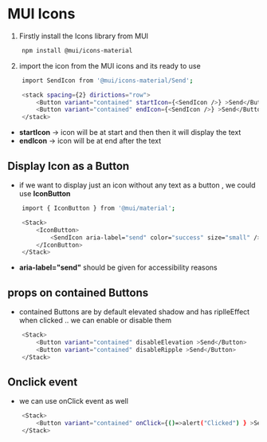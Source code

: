 # MUI Icons

1. Firstly install the Icons library from MUI

```bash
    npm install @mui/icons-material
```

2. import the icon from the MUI icons and its ready to use

```bash
    import SendIcon from '@mui/icons-material/Send';

    <stack spacing={2} dirictions="row">
        <Button variant="contained" startIcon={<SendIcon />} >Send</Button>
        <Button variant="contained" endIcon={<SendIcon />} >Send</Button>
    </stack>
```

- **startIcon** -> icon will be at start and then then it will display the text
- **endIcon** -> icon will be at end after the text

## Display Icon as a  Button

- if we want to display just an icon without any text as a button , we could use **IconButton**

```bash
    import { IconButton } from '@mui/material';

    <Stack>
        <IconButton>
            <SendIcon aria-label="send" color="success" size="small" />
        </IconButton>
    </Stack>

```

- **aria-label="send"** should be given for accessibility reasons

## props on contained Buttons

- contained Buttons are by default elevated shadow and has riplleEffect when clicked .. we can enable or disable them

```bash
    <Stack>
        <Button variant="contained" disableElevation >Send</Button>
        <Button variant="contained" disableRipple >Send</Button>
    </Stack>
```

## Onclick event

- we can use onClick event as well

```bash
    <Stack>
        <Button variant="contained" onClick={()=>alert("Clicked") } >Send</Button>
    </Stack>
```